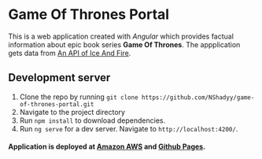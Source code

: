 # Game Of Thrones Portal

This is a web application created with _Angular_ which provides factual information about epic book series **Game Of Thrones**. The appplication gets data from [An API of Ice And Fire](https://anapioficeandfire.com/).

## Development server
1. Clone the repo by running `git clone https://github.com/NShadyy/game-of-thrones-portal.git`
2. Navigate to the project directory
3. Run `npm install` to download dependencies.
4. Run `ng serve` for a dev server. Navigate to `http://localhost:4200/`.

#### Application is deployed at [Amazon AWS](http://game-of-thrones-portal.s3-website.ap-south-1.amazonaws.com) and [Github Pages](http://nshadyy.github.io/game-of-thrones-portal).
